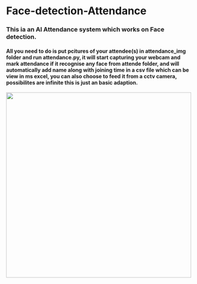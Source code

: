 # Face-detection-Attendance
### This ia an AI Attendance system which works on Face detection.
#### All you need to do is put pcitures of your attendee(s) in attendance_img folder and run attendance.py, it will start capturing your webcam and mark attendance if it recognise any face from attende folder, and will automatically add name along with joining time in a csv file which can be view in ms excel, you can also choose to feed it from a cctv camera, possibilites are infinite this is just an basic adaption. 

<img align="left" src="https://i.imgur.com/zHmjj09.png?1" width="500px"/>